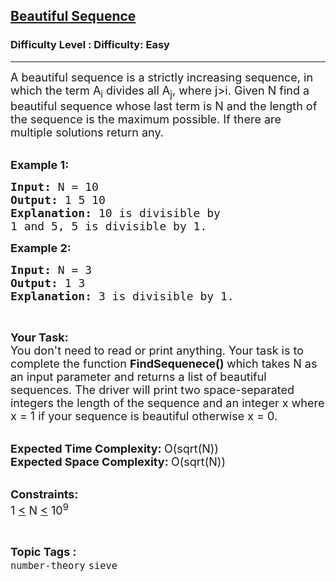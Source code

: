 <h2><a href="https://www.geeksforgeeks.org/problems/beautiful-sequence4203/1">Beautiful Sequence</a></h2><h3>Difficulty Level : Difficulty: Easy</h3><hr><div class="problems_problem_content__Xm_eO"><p><span style="font-size:18px">A beautiful sequence is a strictly&nbsp;increasing sequence, in which the&nbsp;term A<sub>i</sub> divides all A<sub>j</sub>, where j&gt;i. Given N find a beautiful sequence whose last term is N and the length of the sequence is the maximum possible. If there are multiple solutions return any.</span><br>
&nbsp;</p>

<p><span style="font-size:18px"><strong>Example 1:</strong></span></p>

<pre><span style="font-size:18px"><strong>Input: </strong>N = 10
<strong>Output: </strong>1 5 10
<strong>Explanation: </strong>10 is divisible by
1 and 5, 5 is divisible by 1.</span>
</pre>

<p><span style="font-size:18px"><strong>Example 2:</strong></span></p>

<pre><span style="font-size:18px"><strong>Input: </strong>N = 3
<strong>Output: </strong>1 3
<strong>Explanation: </strong>3 is divisible by 1.</span>
</pre>

<p>&nbsp;</p>

<p><span style="font-size:18px"><strong>Your Task:</strong><br>
You don't need to read or print anything. Your task is to complete the function&nbsp;<strong>FindSequenece()&nbsp;</strong>which takes N as an input parameter and returns a list of beautiful sequences. The driver will print two space-separated integers the length of the sequence and an integer x where x = 1 if your sequence is beautiful otherwise x = 0.</span><br>
&nbsp;</p>

<p><span style="font-size:18px"><strong>Expected Time Complexity:&nbsp;</strong>O(sqrt(N))<br>
<strong>Expected Space Complexity:&nbsp;</strong>O(sqrt(N))</span><br>
&nbsp;</p>

<p><span style="font-size:18px"><strong>Constraints:</strong><br>
1 <u>&lt;</u>&nbsp;N <u>&lt;</u>&nbsp;10<sup>9</sup></span></p>
</div><br><p><span style=font-size:18px><strong>Topic Tags : </strong><br><code>number-theory</code>&nbsp;<code>sieve</code>&nbsp;
